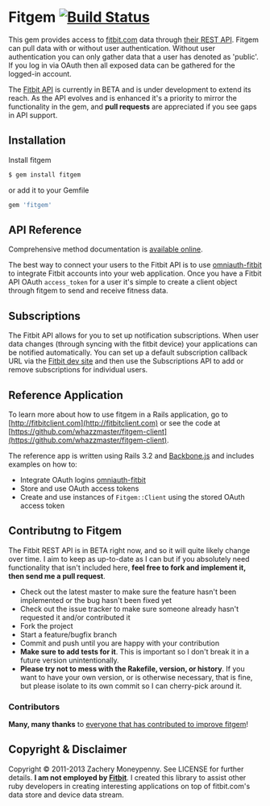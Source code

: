 # Fitgem [![Build Status](https://secure.travis-ci.org/whazzmaster/fitgem.png)](http://travis-ci.org/whazzmaster/fitgem)

This gem provides access to [fitbit.com](http://www.fitbit.com) data through [their REST API](http://dev.fitbit.com).  Fitgem can pull data with or without user authentication. Without user authentication you can only gather data that a user has denoted as 'public'.  If you log in via OAuth then all exposed data can be gathered for the logged-in account.

The [Fitbit API](https://wiki.fitbit.com/display/API/Fitbit+API) is currently in BETA and is under development to extend its reach. As the API evolves and is enhanced it's a priority to mirror the functionality in the gem, and **pull requests** are appreciated if you see gaps in API support.

## Installation

Install fitgem

```bash
$ gem install fitgem
```

or add it to your Gemfile

```ruby
gem 'fitgem'
```

## API Reference

Comprehensive method documentation is [available online](http://www.rubydoc.info/github/whazzmaster/fitgem/frames).

The best way to connect your users to the Fitbit API is to use
[omniauth-fitbit](https://github.com/tkgospodinov/omniauth-fitbit) to integrate Fitbit accounts into your web application. Once you have a Fitbit API OAuth `access_token` for a user it's simple to create a client object through fitgem to send and receive fitness data.

## Subscriptions

The Fitbit API allows for you to set up notification subscriptions. When user data changes (through syncing with the fitbit device) your applications can be notified automatically.  You can set up a default subscription callback URL via the [Fitbit dev site](https://dev.fitbit.com/ 'Fitbit Developer Site') and then use the Subscriptions API to add or remove subscriptions for individual users.

## Reference Application

To learn more about how to use fitgem in a Rails application, go to [http://fitbitclient.com](http://fitbitclient.com) or see the code at [https://github.com/whazzmaster/fitgem-client](https://github.com/whazzmaster/fitgem-client).

The reference app is written using Rails 3.2 and [Backbone.js](http://backbonejs.org) and includes examples on how to:

* Integrate OAuth logins [omniauth-fitbit](https://github.com/tkgospodinov/omniauth-fitbit)
* Store and use OAuth access tokens
* Create and use instances of `Fitgem::Client` using the stored OAuth access token

## Contributng to Fitgem

The Fitbit REST API is in BETA right now, and so it will quite likely change over time.  I aim to keep as up-to-date as I can but if you absolutely need functionality that isn't included here, **feel free to fork and implement it, then send me a pull request**.

* Check out the latest master to make sure the feature hasn't been implemented or the bug hasn't been fixed yet
* Check out the issue tracker to make sure someone already hasn't requested it and/or contributed it
* Fork the project
* Start a feature/bugfix branch
* Commit and push until you are happy with your contribution
* **Make sure to add tests for it**. This is important so I don't break it in a future version unintentionally.
* **Please try not to mess with the Rakefile, version, or history**. If you want to have your own version, or is otherwise
necessary, that is fine, but please isolate to its own commit so I can cherry-pick around it.

### Contributors

**Many, many thanks** to [everyone that has contributed to improve fitgem](https://github.com/whazzmaster/fitgem/graphs/contributors)!

## Copyright & Disclaimer

Copyright &copy; 2011-2013 Zachery Moneypenny. See LICENSE for further details. __I am not employed by [Fitbit](http://fitbit.com)__.  I created this library to assist other ruby developers in creating interesting applications on top of fitbit.com's data store and device data stream.
